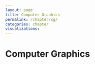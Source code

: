 ```yaml
---
layout: page
title: Computer Graphics
permalink: /chapter/cg/
categories: chapter
visualizations:
---
```


# Computer Graphics
